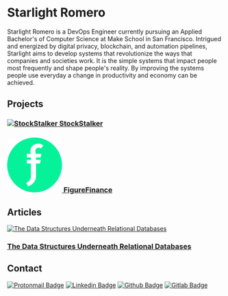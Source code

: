 # Starlight Romero

Starlight Romero is a DevOps Engineer currently pursuing an Applied Bachelor's of Computer Science at Make School in San Francisco. Intrigued and energized by digital privacy, blockchain, and automation pipelines, Starlight aims to develop systems that revolutionize the ways that companies and societies work. It is the simple systems that impact people most frequently and shape people's reality. By improving the systems people use everyday a change in productivity and economy can be achieved.

## Projects

<h3><a href="https://stockstalker.tk"><img src="https://raw.githubusercontent.com/Stock-Stalker/stockstalker/production/frontend/public/assets/icon/icon.png" alt="StockStalker" width="128"> StockStalker</a></h3>

<h3><a href="https://figurefinance.tk"><img src="https://raw.githubusercontent.com/Figure-Finance/figure/production/frontend/public/logo512.png" alt="FigureFinance" width="128"> FigureFinance</a></h3>

## Articles

[![The Data Structures Underneath Relational Databases](https://miro.medium.com/max/1400/1*-E07mhLIv0B7OQ41vTj-6Q.jpeg)](https://starlightromero.medium.com/the-data-structures-underneath-relational-databases-9950797a88ac)
### [The Data Structures Underneath Relational Databases](https://starlightromero.medium.com/the-data-structures-underneath-relational-databases-9950797a88ac)

## Contact

[![Protonmail Badge](https://img.shields.io/badge/ProtonMail-8B89CC?style=for-the-badge&logo=protonmail&logoColor=white&link=mailto:starlightromero@protonmail.com)](mailto:starlightromero@protonmail.com)
[![Linkedin Badge](https://img.shields.io/badge/LinkedIn-0077B5?style=for-the-badge&logo=linkedin&logoColor=white&link=https://www.linkedin.com/in/starlight-romero-40a3a21b1)](https://www.linkedin.com/in/starlight-romero-40a3a21b1)
[![Github Badge](https://img.shields.io/badge/GitHub-100000?style=for-the-badge&logo=github&logoColor=white&link=https://github.com/starlightromero)](https://github.com/starlightromero)
[![Gitlab Badge](https://img.shields.io/badge/GitLab-330F63?style=for-the-badge&logo=gitlab&logoColor=white&link=https://gitlab.com/starlightromero)](https://gitlab.com/starlightromero)
